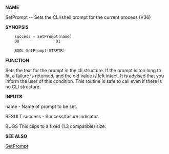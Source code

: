 
**NAME**

SetPrompt -- Sets the CLI/shell prompt for the current process (V36)

**SYNOPSIS**

```c
    success = SetPrompt(name)
    D0                D1

    BOOL SetPrompt(STRPTR)

```
**FUNCTION**

Sets the text for the prompt in the cli structure.  If the prompt is
too long to fit, a failure is returned, and the old value is left
intact.  It is advised that you inform the user of this condition.
This routine is safe to call even if there is no CLI structure.

**INPUTS**

name    - Name of prompt to be set.

RESULT
success - Success/failure indicator.

BUGS
This clips to a fixed (1.3 compatible) size.

**SEE ALSO**

[GetPrompt](GetPrompt.md)
